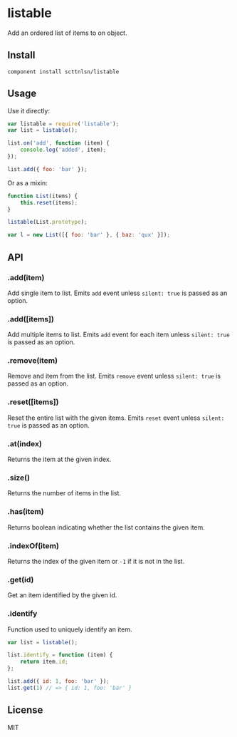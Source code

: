 listable
========

Add an ordered list of items to on object.

## Install

    component install scttnlsn/listable

## Usage

Use it directly:

```js
var listable = require('listable');
var list = listable();

list.on('add', function (item) {
    console.log('added', item);
});

list.add({ foo: 'bar' });
```

Or as a mixin:

```js
function List(items) {
    this.reset(items);
}

listable(List.prototype);

var l = new List([{ foo: 'bar' }, { baz: 'qux' }]);
```

## API

### .add(item)

Add single item to list.  Emits `add` event unless `silent: true` is passed as an option.

### .add([items])

Add multiple items to list.  Emits `add` event for each item unless `silent: true` is passed as an option.

### .remove(item)

Remove and item from the list.  Emits `remove` event unless `silent: true` is passed as an option.

### .reset([items])

Reset the entire list with the given items.  Emits `reset` event unless `silent: true` is passed as an option.

### .at(index)

Returns the item at the given index.

### .size()

Returns the number of items in the list.

### .has(item)

Returns boolean indicating whether the list contains the given item.

### .indexOf(item)

Returns the index of the given item or `-1` if it is not in the list.

### .get(id)

Get an item identified by the given id.

### .identify

Function used to uniquely identify an item.

```js
var list = listable();

list.identify = function (item) {
    return item.id;
};

list.add({ id: 1, foo: 'bar' });
list.get(1) // => { id: 1, foo: 'bar' }
```

## License

MIT